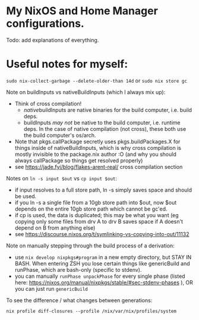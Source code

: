 # My NixOS and Home Manager configurations.

Todo: add explanations of everything.

# Useful notes for myself:

`sudo nix-collect-garbage --delete-older-than 14d` or `sudo nix store gc`

Note on buildInputs vs nativeBuildInputs (which I always mix up):
- Think of cross compilation!
  * *native*buildInputs are native binaries for the build computer, i.e. build deps.
  * buildInputs *may not* be native to the build computer, i.e. runtime deps.
In the case of native compilation (not cross), these both use the build computer's os/arch.
- Note that pkgs.callPackage secretly uses pkgs.buildPackages.X for things inside of
nativeBuildInputs, which is why cross compilation is mostly invisible to the package.nix
author :O (and why you should always callPackage so things get resolved properly)
- see https://jade.fyi/blog/flakes-arent-real/ cross compilation section

Notes on `ln -s input $out` vs `cp input $out`:
- if input resolves to a full store path, ln -s simply saves space and should be used.
- if you ln -s a single file from a 10gb store path into $out, now $out depends
on the entire 10gb store path which cannot be gc'ed.
- if cp is used, the data is duplicated; this may be what you want (eg copying only
  some files from drv A to drv B saves space if A doesn't depend on B from anything else)
- see https://discourse.nixos.org/t/symlinking-vs-copying-into-out/11132

Note on manually stepping through the build process of a derivation:
- use `nix develop nixpkgs#program` in a new empty directory, but STAY IN BASH. When entering ZSH
  you lose certain things like genericBuild and runPhase, which are bash-only (specific to stdenv).
- you can manually `runPhase unpackPhase` for every single phase (listed here: 
  https://nixos.org/manual/nixpkgs/stable/#sec-stdenv-phases ), OR you can just run `genericBuild`

To see the difference / what changes between generations:

`nix profile diff-closures --profile /nix/var/nix/profiles/system`
